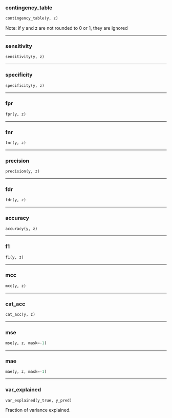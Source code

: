 ### contingency_table


```python
contingency_table(y, z)
```


Note:  if y and z are not rounded to 0 or 1, they are ignored

----

### sensitivity


```python
sensitivity(y, z)
```

----

### specificity


```python
specificity(y, z)
```

----

### fpr


```python
fpr(y, z)
```

----

### fnr


```python
fnr(y, z)
```

----

### precision


```python
precision(y, z)
```

----

### fdr


```python
fdr(y, z)
```

----

### accuracy


```python
accuracy(y, z)
```

----

### f1


```python
f1(y, z)
```

----

### mcc


```python
mcc(y, z)
```

----

### cat_acc


```python
cat_acc(y, z)
```

----

### mse


```python
mse(y, z, mask=-1)
```

----

### mae


```python
mae(y, z, mask=-1)
```

----

### var_explained


```python
var_explained(y_true, y_pred)
```


Fraction of variance explained.

